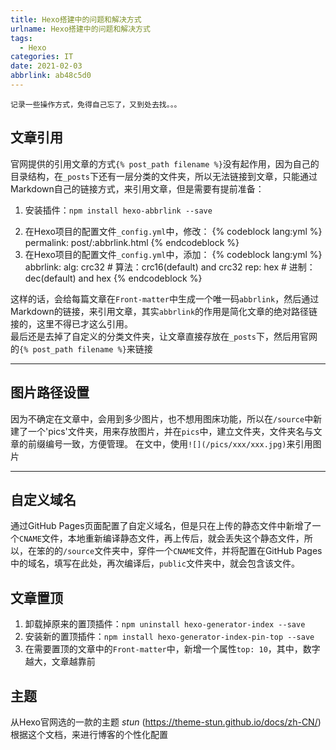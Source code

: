 ```yaml
---
title: Hexo搭建中的问题和解决方式
urlname: Hexo搭建中的问题和解决方式
tags:
  - Hexo
categories: IT
date: 2021-02-03
abbrlink: ab48c5d0
---
```

    记录一些操作方式，免得自己忘了，又到处去找。。。

## 文章引用
官网提供的引用文章的方式`{% post_path filename %}`没有起作用，因为自己的目录结构，在`_posts`下还有一层分类的文件夹，所以无法链接到文章，只能通过Markdown自己的链接方式，来引用文章，但是需要有提前准备：
1. 安装插件：`npm install hexo-abbrlink --save`
<!--more-->
2. 在Hexo项目的配置文件`_config.yml`中，修改： 
{% codeblock lang:yml %}
permalink: post/:abbrlink.html
{% endcodeblock %} 
3. 在Hexo项目的配置文件`_config.yml`中，添加：
{% codeblock lang:yml %}
abbrlink:
  alg: crc32  # 算法：crc16(default) and crc32
  rep: hex    # 进制：dec(default) and hex
{% endcodeblock %} 

这样的话，会给每篇文章在`Front-matter`中生成一个唯一码`abbrlink`，然后通过Markdown的链接，来引用文章，其实`abbrlink`的作用是简化文章的绝对路径链接的，这里不得已才这么引用。  
最后还是去掉了自定义的分类文件夹，让文章直接存放在`_posts`下，然后用官网的`{% post_path filename %}`来链接

---
## 图片路径设置
因为不确定在文章中，会用到多少图片，也不想用图床功能，所以在`/source`中新建了一个'pics'文件夹，用来存放图片，并在`pics`中，建立文件夹，文件夹名与文章的前缀编号一致，方便管理。
在文中，使用`![](/pics/xxx/xxx.jpg)`来引用图片

---
## 自定义域名
通过GitHub Pages页面配置了自定义域名，但是只在上传的静态文件中新增了一个`CNAME`文件，本地重新编译静态文件，再上传后，就会丢失这个静态文件，所以，在笨的的`/source`文件夹中，穿件一个`CNAME`文件，并将配置在GitHub Pages中的域名，填写在此处，再次编译后，`public`文件夹中，就会包含该文件。

## 文章置顶
1. 卸载掉原来的置顶插件：`npm uninstall hexo-generator-index --save`
2. 安装新的置顶插件：`npm install hexo-generator-index-pin-top --save`
3. 在需要置顶的文章中的`Front-matter`中，新增一个属性`top: 10`，其中，数字越大，文章越靠前

## 主题
从Hexo官网选的一款的主题 *stun* 
(https://theme-stun.github.io/docs/zh-CN/)  
根据这个文档，来进行博客的个性化配置